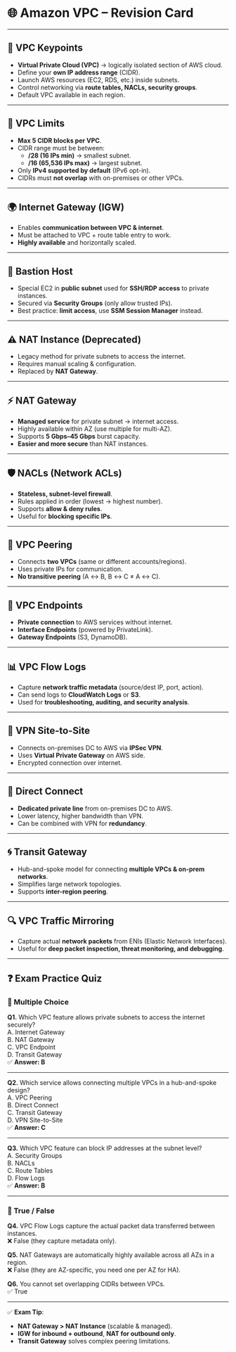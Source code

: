 # 🌐 Amazon VPC – Revision Card

---

## 📝 VPC Keypoints
- **Virtual Private Cloud (VPC)** → logically isolated section of AWS cloud.
- Define your **own IP address range** (CIDR).
- Launch AWS resources (EC2, RDS, etc.) inside subnets.
- Control networking via **route tables, NACLs, security groups**.
- Default VPC available in each region.

---

## 📏 VPC Limits
- **Max 5 CIDR blocks per VPC**.
- CIDR range must be between:
    - **/28 (16 IPs min)** → smallest subnet.
    - **/16 (65,536 IPs max)** → largest subnet.
- Only **IPv4 supported by default** (IPv6 opt-in).
- CIDRs must **not overlap** with on-premises or other VPCs.

---

## 🌍 Internet Gateway (IGW)
- Enables **communication between VPC & internet**.
- Must be attached to VPC + route table entry to work.
- **Highly available** and horizontally scaled.

---

## 🔐 Bastion Host
- Special EC2 in **public subnet** used for **SSH/RDP access** to private instances.
- Secured via **Security Groups** (only allow trusted IPs).
- Best practice: **limit access**, use **SSM Session Manager** instead.

---

## ⚠️ NAT Instance (Deprecated)
- Legacy method for private subnets to access the internet.
- Requires manual scaling & configuration.
- Replaced by **NAT Gateway**.

---

## ⚡ NAT Gateway
- **Managed service** for private subnet → internet access.
- Highly available within AZ (use multiple for multi-AZ).
- Supports **5 Gbps–45 Gbps** burst capacity.
- **Easier and more secure** than NAT instances.

---

## 🛡️ NACLs (Network ACLs)
- **Stateless, subnet-level firewall**.
- Rules applied in order (lowest → highest number).
- Supports **allow & deny rules**.
- Useful for **blocking specific IPs**.

---

## 🔄 VPC Peering
- Connects **two VPCs** (same or different accounts/regions).
- Uses private IPs for communication.
- **No transitive peering** (A ↔ B, B ↔ C ≠ A ↔ C).

---

## 🔌 VPC Endpoints
- **Private connection** to AWS services without internet.
- **Interface Endpoints** (powered by PrivateLink).
- **Gateway Endpoints** (S3, DynamoDB).

---

## 📊 VPC Flow Logs
- Capture **network traffic metadata** (source/dest IP, port, action).
- Can send logs to **CloudWatch Logs** or **S3**.
- Used for **troubleshooting, auditing, and security analysis**.

---

## 🌉 VPN Site-to-Site
- Connects on-premises DC to AWS via **IPSec VPN**.
- Uses **Virtual Private Gateway** on AWS side.
- Encrypted connection over internet.

---

## 🔗 Direct Connect
- **Dedicated private line** from on-premises DC to AWS.
- Lower latency, higher bandwidth than VPN.
- Can be combined with VPN for **redundancy**.

---

## 🌀 Transit Gateway
- Hub-and-spoke model for connecting **multiple VPCs & on-prem networks**.
- Simplifies large network topologies.
- Supports **inter-region peering**.

---

## 🔍 VPC Traffic Mirroring
- Capture actual **network packets** from ENIs (Elastic Network Interfaces).
- Useful for **deep packet inspection, threat monitoring, and debugging**.

---

## ❓ Exam Practice Quiz

### 🔹 Multiple Choice
**Q1.** Which VPC feature allows private subnets to access the internet securely?  
A. Internet Gateway  
B. NAT Gateway  
C. VPC Endpoint  
D. Transit Gateway  
✅ **Answer: B**

---

**Q2.** Which service allows connecting multiple VPCs in a hub-and-spoke design?  
A. VPC Peering  
B. Direct Connect  
C. Transit Gateway  
D. VPN Site-to-Site  
✅ **Answer: C**

---

**Q3.** Which VPC feature can block IP addresses at the subnet level?  
A. Security Groups  
B. NACLs  
C. Route Tables  
D. Flow Logs  
✅ **Answer: B**

---

### 🔹 True / False
**Q4.** VPC Flow Logs capture the actual packet data transferred between instances.  
❌ False (they capture metadata only).

**Q5.** NAT Gateways are automatically highly available across all AZs in a region.  
❌ False (they are AZ-specific, you need one per AZ for HA).

**Q6.** You cannot set overlapping CIDRs between VPCs.  
✅ True

---

✅ **Exam Tip**:
- **NAT Gateway > NAT Instance** (scalable & managed).
- **IGW for inbound + outbound**, **NAT for outbound only**.
- **Transit Gateway** solves complex peering limitations.  
